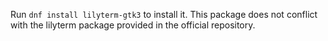 Run `dnf install lilyterm-gtk3` to install it. This package does not conflict
with the lilyterm package provided in the official repository.
